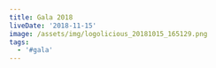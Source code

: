 ```yaml
---
title: Gala 2018
liveDate: '2018-11-15'
image: /assets/img/logolicious_20181015_165129.png
tags:
  - '#gala'
---
```


